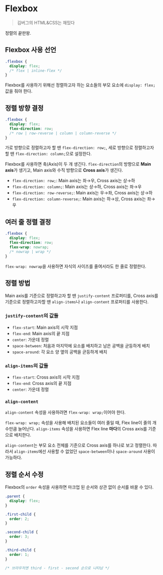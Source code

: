 # Flexbox

> 김버그의 HTML&CSS는 재밌다

정렬의 끝판왕.

## Flexbox 사용 선언

```css
.flexbox {
  display: flex;
  /* flex | inline-flex */
}
```

Flexbox를 사용하기 위해선 정렬하고자 하는 요소들의 부모 요소에 `display: flex;` 값을 줘야 한다.

## 정렬 방향 결정

```css
.flexbox {
  display: flex;
  flex-direction: row;
  /* row | row-reverse | column | column-reverse */
}
```

가로 방향으로 정렬하고자 할 땐 `flex-direction: row;`, 세로 방향으로 정렬하고자 할 땐 `flex-direction: column;`으로 설정한다.

Flexbox를 사용하면 축(Axis)이 두 개 생긴다. `flex-direction`의 방향으로 **Main axis**가 생기고, Main axis와 수직 방향으로 **Cross axis**가 생긴다.

- `flex-direction: row;`: Main axis는 좌→우, Cross axis는 상→하
- `flex-direction: column;`: Main axis는 상→하, Cross axis는 좌→우
- `flex-direction: row-reverse;`: Main axis는 우→좌, Cross axis는 상→하
- `flex-direction: column-reverse;`: Main axis는 하→상, Cross axis는 좌→우

## 여러 줄 정렬 결정

```css
.flexbox {
  display: flex;
  flex-direction: row;
  flex-wrap: nowrap;
  /* nowrap | wrap */
}
```

`flex-wrap: nowrap`을 사용하면 자식의 사이즈를 줄여서라도 한 줄로 정렬한다.

## 정렬 방법

Main axis를 기준으로 정렬하고자 할 땐 `justify-content` 프로퍼티를, Cross axis를 기준으로 정렬하고자할 땐 `align-items`나 `align-content` 프로퍼티를 사용한다.

### `justify-content`의 값들

- `flex-start`: Main axis의 시작 지점
- `flex-end`: Main axis의 끝 지점
- `center`: 가운데 정렬
- `space-between`: 처음과 마지막에 요소를 배치하고 남은 공백을 균등하게 배치
- `space-around`: 각 요소 양 옆의 공백을 균등하게 배치

### `align-items`의 값들

- `flex-start`: Cross axis의 시작 지점
- `flex-end`: Cross axis의 끝 지점
- `center`: 가운데 정렬

### `align-content`

`align-content` 속성을 사용하려면 `flex-wrap: wrap;`이어야 한다.

`flex-wrap: wrap;` 속성을 사용해 배치된 요소들이 여러 줄일 때, Flex line이 줄의 개수만큼 늘어난다. `align-items` 속성을 사용하면 Flex line **마다**의 Cross axis를 기준으로 배치한다.

`align-content`는 부모 요소 전체를 기준으로 Cross axis를 하나로 보고 정렬한다. 따라서 `align-items`에선 사용할 수 없었던 `space-between`이나 `space-around` 사용이 가능하다.

## 정렬 순서 수정

Flexbox의 `order` 속성을 사용하면 마크업 된 순서와 상관 없이 순서를 바꿀 수 있다.

```css
.parent {
  display: flex;
}

.first-child {
  order: 2;
}

.second-child {
  order: 3;
}

.third-child {
  order: 1;
}

/* 브라우저엔 third - first - second 순으로 나타남 */
```
